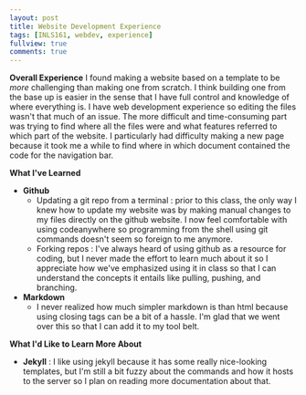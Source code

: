 ```yaml
---
layout: post
title: Website Development Experience
tags: [INLS161, webdev, experience]
fullview: true
comments: true
---
```


**Overall Experience**
I found making a website based on a template to be *more* challenging than making one from scratch. I think building one from the base up is easier in the sense that I have full control and knowledge of where everything is. I have web development experience so editing the files wasn't that much of an issue. The more difficult and time-consuming part was trying to find where all the files were and what features referred to which part of the website. I particularly had difficulty making a new page because it took me a while to find where in which document contained the code for the navigation bar.

**What I've Learned**
* __Github__
  * Updating a git repo from a terminal : prior to this class, the only way I knew how to update my website was by making manual changes to my files directly on the github website. I now feel comfortable with using codeanywhere so programming from the shell using git commands doesn't seem so foreign to me anymore.
  * Forking repos : I've always heard of using github as a resource for coding, but I never made the effort to learn much about it so I appreciate how we've emphasized using it in class so that I can understand the concepts it entails like pulling, pushing, and branching. 
* __Markdown__
  * I never realized how much simpler markdown is than html because using closing tags can be a bit of a hassle. I'm glad that we went over this so that I can add it to my tool belt. 
  
 **What I'd Like to Learn More About**
 * __Jekyll__ : I like using jekyll because it has some really nice-looking templates, but I'm still a bit fuzzy about the commands and how it hosts to the server so I plan on reading more documentation about that.
  